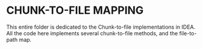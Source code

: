# CHUNK-TO-FILE MAPPING
This entire folder is dedicated to the Chunk-to-file implementations in IDEA.
All the code here implements several chunk-to-file methods, and the file-to-path map.